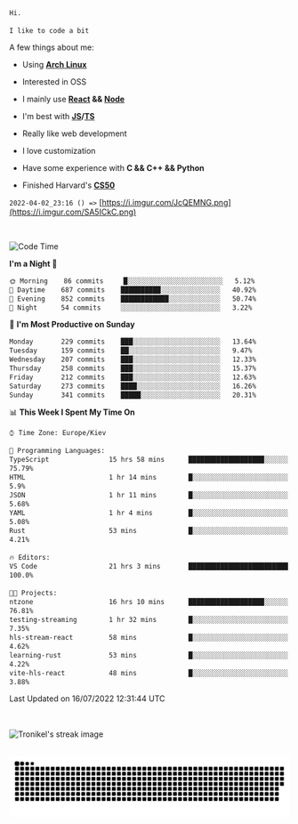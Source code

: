 ```
Hi.

I like to code a bit
```

A few things about me:

-   Using **[Arch Linux](https://archlinux.org/)**

-   Interested in OSS

-   I mainly use **[React](https://reactjs.org/) && [Node](https://nodejs.org/en/)**

-   I'm best with **[JS](https://www.javascript.com/)/[TS](https://www.typescriptlang.org/)**

-   Really like web development

-   I love customization

-   Have some experience with **C && C++ && Python**

-   Finished Harvard's **[CS50](https://cs50.harvard.edu)**

`2022-04-02_23:16 () =>` [https://i.imgur.com/JcQEMNG.png](https://i.imgur.com/SA5ICkC.png)

<br>

<!--START_SECTION:waka-->
![Code Time](http://img.shields.io/badge/Code%20Time-796%20hrs%2039%20mins-blue)

**I'm a Night 🦉** 

```text
🌞 Morning    86 commits     █░░░░░░░░░░░░░░░░░░░░░░░░   5.12% 
🌆 Daytime    687 commits    ██████████░░░░░░░░░░░░░░░   40.92% 
🌃 Evening    852 commits    ████████████░░░░░░░░░░░░░   50.74% 
🌙 Night      54 commits     ░░░░░░░░░░░░░░░░░░░░░░░░░   3.22%

```
📅 **I'm Most Productive on Sunday** 

```text
Monday       229 commits    ███░░░░░░░░░░░░░░░░░░░░░░   13.64% 
Tuesday      159 commits    ██░░░░░░░░░░░░░░░░░░░░░░░   9.47% 
Wednesday    207 commits    ███░░░░░░░░░░░░░░░░░░░░░░   12.33% 
Thursday     258 commits    ███░░░░░░░░░░░░░░░░░░░░░░   15.37% 
Friday       212 commits    ███░░░░░░░░░░░░░░░░░░░░░░   12.63% 
Saturday     273 commits    ████░░░░░░░░░░░░░░░░░░░░░   16.26% 
Sunday       341 commits    █████░░░░░░░░░░░░░░░░░░░░   20.31%

```


📊 **This Week I Spent My Time On** 

```text
⌚︎ Time Zone: Europe/Kiev

💬 Programming Languages: 
TypeScript               15 hrs 58 mins      ███████████████████░░░░░░   75.79% 
HTML                     1 hr 14 mins        █░░░░░░░░░░░░░░░░░░░░░░░░   5.9% 
JSON                     1 hr 11 mins        █░░░░░░░░░░░░░░░░░░░░░░░░   5.68% 
YAML                     1 hr 4 mins         █░░░░░░░░░░░░░░░░░░░░░░░░   5.08% 
Rust                     53 mins             █░░░░░░░░░░░░░░░░░░░░░░░░   4.21%

🔥 Editors: 
VS Code                  21 hrs 3 mins       █████████████████████████   100.0%

🐱‍💻 Projects: 
ntzone                   16 hrs 10 mins      ███████████████████░░░░░░   76.81% 
testing-streaming        1 hr 32 mins        █░░░░░░░░░░░░░░░░░░░░░░░░   7.35% 
hls-stream-react         58 mins             █░░░░░░░░░░░░░░░░░░░░░░░░   4.62% 
learning-rust            53 mins             █░░░░░░░░░░░░░░░░░░░░░░░░   4.22% 
vite-hls-react           48 mins             █░░░░░░░░░░░░░░░░░░░░░░░░   3.88%

```


 Last Updated on 16/07/2022 12:31:44 UTC
<!--END_SECTION:waka-->

<br>

<p><img align="center" src="https://github-readme-streak-stats.herokuapp.com/?user=Tronikelis&theme=dark" alt="Tronikel's streak image" /></p>

<br>

<img title="" src="https://raw.githubusercontent.com/Tronikelis/Tronikelis/output/github-contribution-grid-snake.svg" alt="very cool snake thingey" data-align="left">
